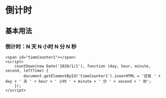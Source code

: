 ﻿# 倒计时

## 基本用法

### 倒计时：N 天 N 小时 N 分 N 秒

```demo
<span id="timeCounter1"></span>
<script>
    countDown(new Date('2020/1/1'), function (day, hour, minute, second, leftTime) {
        document.getElementById('timeCounter1').innerHTML = '还有 ' + day + ' 天 ' + hour + ' 小时 ' + minute + ' 分 ' + second + ' 秒';
    });
</script>
```